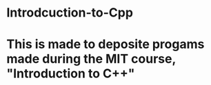 # Introdcuction-to-Cpp

# This is made to deposite progams made during the MIT course, "Introduction to C++" 
